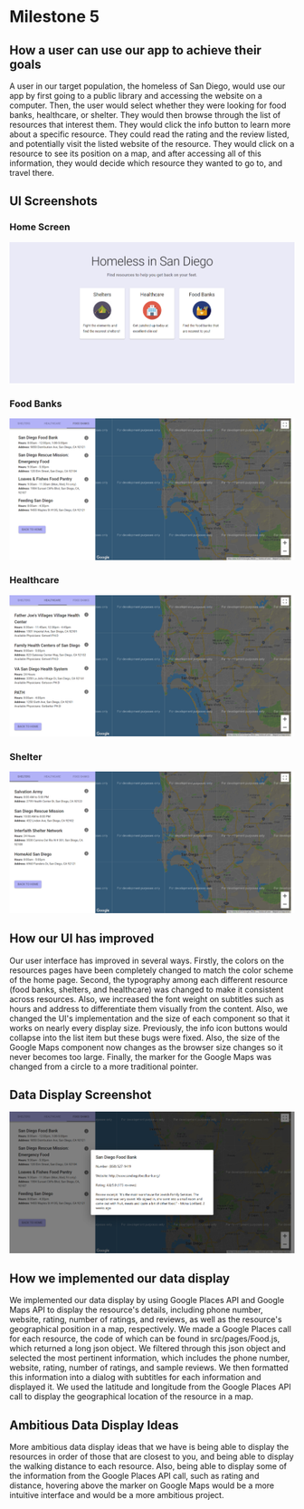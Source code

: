# Milestone 5

## How a user can use our app to achieve their goals

A user in our target population, the homeless of San Diego, would use our app by first going to a public library and accessing the website on a computer. Then, the user would select whether they were looking for food banks, healthcare, or shelter. They would then browse through the list of resources that interest them. They would click the info button to learn more about a specific resource. They could read the rating and the review listed, and potentially visit the listed website of the resource. They would click on a resource to see its position on a map, and after accessing all of this information, they would decide which resource they wanted to go to, and travel there. 

## UI Screenshots

### Home Screen
![Home Screen](images/ui1.png)

### Food Banks
![Food Banks](images/Food3.png)

### Healthcare
![Healthcare](images/Health3.png)

### Shelter
![Shelter](images/Shelter3.png)

## How our UI has improved

Our user interface has improved in several ways. Firstly, the colors on the resources pages have been completely changed to match the color scheme of the home page. Second, the typography among each different resource (food banks, shelters, and healthcare) was changed to make it consistent across resources. Also, we increased the font weight on subtitles such as hours and address to differentiate them visually from the content. Also, we changed the UI's implementation and the size of each component so that it works on nearly every display size. Previously, the info icon buttons would collapse into the list item but these bugs were fixed. Also, the size of the Google Maps component now changes as the browser size changes so it never becomes too large. Finally, the marker for the Google Maps was changed from a circle to a more traditional pointer. 

## Data Display Screenshot

![Data Display](images/DataDisplay.png)


## How we implemented our data display

We implemented our data display by using Google Places API and Google Maps API to display the resource's details, including phone number, website, rating, number of ratings, and reviews, as well as the resource's geographical position in a map, respectively. We made a Google Places call for each resource, the code of which can be found in src/pages/Food.js, which returned a long json object. We filtered through this json object and selected the most pertinent information, which includes the phone number, website, rating, number of ratings, and sample reviews. We then formatted this information into a dialog with subtitles for each information and displayed it. We used the latitude and longitude from the Google Places API call to display the geographical location of the resource in a map. 

## Ambitious Data Display Ideas

More ambitious data display ideas that we have is being able to display the resources in order of those that are closest to you, and being able to display the walking distance to each resource. Also, being able to display some of the information from the Google Places API call, such as rating and distance, hovering above the marker on Google Maps would be a more intuitive interface and would be a more ambitious project. 


